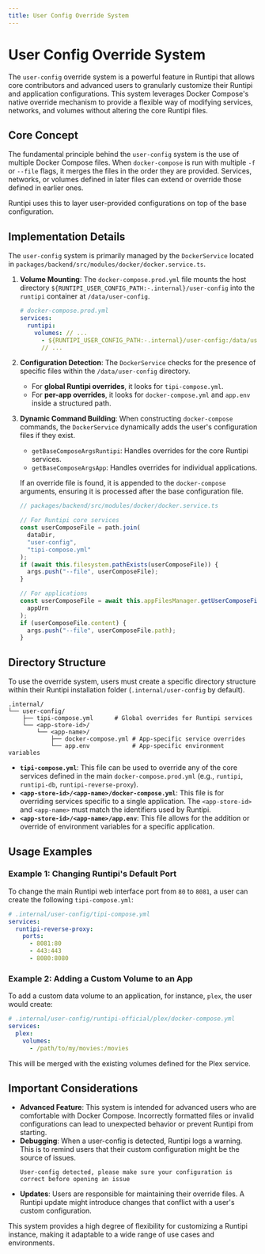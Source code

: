 ```yaml
---
title: User Config Override System
---
```


# User Config Override System

The `user-config` override system is a powerful feature in Runtipi that allows core contributors and advanced users to granularly customize their Runtipi and application configurations. This system leverages Docker Compose's native override mechanism to provide a flexible way of modifying services, networks, and volumes without altering the core Runtipi files.

## Core Concept

The fundamental principle behind the `user-config` system is the use of multiple Docker Compose files. When `docker-compose` is run with multiple `-f` or `--file` flags, it merges the files in the order they are provided. Services, networks, or volumes defined in later files can extend or override those defined in earlier ones.

Runtipi uses this to layer user-provided configurations on top of the base configuration.

## Implementation Details

The `user-config` system is primarily managed by the `DockerService` located in `packages/backend/src/modules/docker/docker.service.ts`.

1.  **Volume Mounting**: The `docker-compose.prod.yml` file mounts the host directory `${RUNTIPI_USER_CONFIG_PATH:-.internal}/user-config` into the `runtipi` container at `/data/user-config`.

    ```yaml
    # docker-compose.prod.yml
    services:
      runtipi:
        volumes: // ...
          - ${RUNTIPI_USER_CONFIG_PATH:-.internal}/user-config:/data/user-config
          // ...
    ```

2.  **Configuration Detection**: The `DockerService` checks for the presence of specific files within the `/data/user-config` directory.

    - For **global Runtipi overrides**, it looks for `tipi-compose.yml`.
    - For **per-app overrides**, it looks for `docker-compose.yml` and `app.env` inside a structured path.

3.  **Dynamic Command Building**: When constructing `docker-compose` commands, the `DockerService` dynamically adds the user's configuration files if they exist.

    - `getBaseComposeArgsRuntipi`: Handles overrides for the core Runtipi services.
    - `getBaseComposeArgsApp`: Handles overrides for individual applications.

    If an override file is found, it is appended to the `docker-compose` arguments, ensuring it is processed after the base configuration file.

    ```typescript
    // packages/backend/src/modules/docker/docker.service.ts

    // For Runtipi core services
    const userComposeFile = path.join(
      dataDir,
      "user-config",
      "tipi-compose.yml"
    );
    if (await this.filesystem.pathExists(userComposeFile)) {
      args.push("--file", userComposeFile);
    }

    // For applications
    const userComposeFile = await this.appFilesManager.getUserComposeFile(
      appUrn
    );
    if (userComposeFile.content) {
      args.push("--file", userComposeFile.path);
    }
    ```

## Directory Structure

To use the override system, users must create a specific directory structure within their Runtipi installation folder (`.internal/user-config` by default).

```
.internal/
└── user-config/
    ├── tipi-compose.yml      # Global overrides for Runtipi services
    └── <app-store-id>/
        └── <app-name>/
            ├── docker-compose.yml # App-specific service overrides
            └── app.env            # App-specific environment variables
```

- **`tipi-compose.yml`**: This file can be used to override any of the core services defined in the main `docker-compose.prod.yml` (e.g., `runtipi`, `runtipi-db`, `runtipi-reverse-proxy`).
- **`<app-store-id>/<app-name>/docker-compose.yml`**: This file is for overriding services specific to a single application. The `<app-store-id>` and `<app-name>` must match the identifiers used by Runtipi.
- **`<app-store-id>/<app-name>/app.env`**: This file allows for the addition or override of environment variables for a specific application.

## Usage Examples

### Example 1: Changing Runtipi's Default Port

To change the main Runtipi web interface port from `80` to `8081`, a user can create the following `tipi-compose.yml`:

```yaml
# .internal/user-config/tipi-compose.yml
services:
  runtipi-reverse-proxy:
    ports:
      - 8081:80
      - 443:443
      - 8080:8080
```

### Example 2: Adding a Custom Volume to an App

To add a custom data volume to an application, for instance, `plex`, the user would create:

```yaml
# .internal/user-config/runtipi-official/plex/docker-compose.yml
services:
  plex:
    volumes:
      - /path/to/my/movies:/movies
```

This will be merged with the existing volumes defined for the Plex service.

## Important Considerations

- **Advanced Feature**: This system is intended for advanced users who are comfortable with Docker Compose. Incorrectly formatted files or invalid configurations can lead to unexpected behavior or prevent Runtipi from starting.
- **Debugging**: When a user-config is detected, Runtipi logs a warning. This is to remind users that their custom configuration might be the source of issues.
  ```
  User-config detected, please make sure your configuration is correct before opening an issue
  ```
- **Updates**: Users are responsible for maintaining their override files. A Runtipi update might introduce changes that conflict with a user's custom configuration.

This system provides a high degree of flexibility for customizing a Runtipi instance, making it adaptable to a wide range of use cases and environments.
